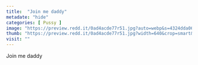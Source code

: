 ```yaml
---
title:  "Join me daddy"
metadate: "hide"
categories: [ Pussy ]
image: "https://preview.redd.it/0ad4acde77r51.jpg?auto=webp&s=4324dda06a490bd049451dc59b25ae0c98142cf4"
thumb: "https://preview.redd.it/0ad4acde77r51.jpg?width=640&crop=smart&auto=webp&s=89cef3ef150677d7389cc6f9117ce270cef9acc0"
visit: ""
---
```

Join me daddy
